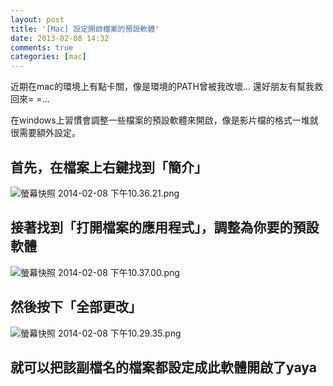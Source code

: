 ```yaml
---
layout: post
title: '[Mac] 設定開啟檔案的預設軟體'
date: 2013-02-08 14:32
comments: true
categories: [mac]
---
```

近期在mac的環境上有點卡關，像是環境的PATH曾被我改壞...
還好朋友有幫我救回來= =...

在windows上習慣會調整一些檔案的預設軟體來開啟，像是影片檔的格式一堆就很需要額外設定。

## 首先，在檔案上右鍵找到「簡介」
![螢幕快照 2014-02-08 下午10.36.21.png](http://user-image.logdown.io/user/2740/blog/2734/post/178268/gVGABZ5oQ9Oca4LD8OTm_%E8%9E%A2%E5%B9%95%E5%BF%AB%E7%85%A7%202014-02-08%20%E4%B8%8B%E5%8D%8810.36.21.png)
## 接著找到「打開檔案的應用程式」，調整為你要的預設軟體
![螢幕快照 2014-02-08 下午10.37.00.png](http://user-image.logdown.io/user/2740/blog/2734/post/178268/kVk2SMrPT6qXdk2uoBBP_%E8%9E%A2%E5%B9%95%E5%BF%AB%E7%85%A7%202014-02-08%20%E4%B8%8B%E5%8D%8810.37.00.png)
## 然後按下「全部更改」
![螢幕快照 2014-02-08 下午10.29.35.png](http://user-image.logdown.io/user/2740/blog/2734/post/178268/esuLHuOZSXyw2g7fe7W8_%E8%9E%A2%E5%B9%95%E5%BF%AB%E7%85%A7%202014-02-08%20%E4%B8%8B%E5%8D%8810.29.35.png)
## 就可以把該副檔名的檔案都設定成此軟體開啟了yaya
